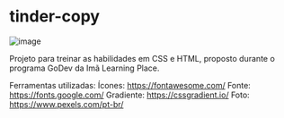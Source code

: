 # tinder-copy
![image](https://user-images.githubusercontent.com/106117791/170915451-d36bb229-23f4-4a9e-ac9d-9c46f2212d0d.png)

Projeto para treinar as habilidades em CSS e HTML, proposto durante o programa GoDev da Imã Learning Place.

Ferramentas utilizadas:
Ícones: https://fontawesome.com/
Fonte: https://fonts.google.com/
Gradiente: https://cssgradient.io/
Foto: https://www.pexels.com/pt-br/

